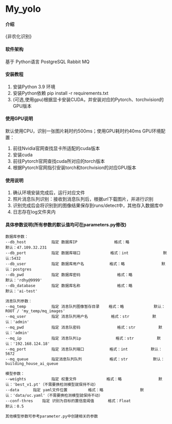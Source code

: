 ﻿# My_yolo

#### 介绍
{非农化识别}

#### 软件架构
基于
Python语言
PostgreSQL
Rabbit MQ

#### 安装教程

1.  安装Python 3.9 环境
2.  安装Python依赖 pip install -r requirements.txt
3.  (可选,使用gpu)根据显卡安装CUDA，并安装对应的Pytorch、torchvision的GPU版本

#### 使用GPU说明
默认使用CPU，识别一张图片耗时约500ms；使用GPU耗时约40ms
GPU环境配置：
1. 前往Nvidia官网查找显卡所适配的cuda版本
2. 安装cuda
3. 前往Pytorch官网查找cuda所对应的torch版本
4. 根据Pytorch官网指引安装torch和torchvision的对应GPU版本

#### 使用说明

1.  确认环境安装完成后，运行对应文件
2.  照片消息队列识别：接收到消息队列后，根据url下载图片，并进行识别
3.  识别完成后会将识别到的图像结果保存到runs/detect中，其他存入数据库中
4.  日志存在log文件夹内

#### 具体参数说明(所有参数的默认值均可在parameters.py修改)
    数据库参数：
    --db_host	        指定 数据库IP				格式：略		        默认：47.109.32.231
    --db_port           指定 数据库端口             格式：int               默认:5432
    --db_user	        指定 数据库用户名			格式：略		        默认：postgres
    --db_pwd	        指定 数据库密码				格式：略		        默认：'rdhy@9999'
    --db_database       指定 数据库名称				格式：略		        默认：'ai-test'

    消息队列参数：
    --mq_temp	        指定 消息队列图像暂存目录	 格式：略		      默认：ROOT / 'my_temp/mq_images'	
    --mq_user		    指定 消息队列用户名		    格式：str			默认：'admin'
    --mq_pwd		    指定 消息队密码				格式：str			默认：'admin'
    --mq_ip		        指定 消息队列ip				格式：str			默认：'192.168.124.18'
    --mq_port		    指定 消息队列端口			格式：int			默认：5672
    --mq_queue          指定消息队列队列            格式：str           默认：building_house_ai_queue

    模型参数：
    --weights	        指定 权重文件				格式：略		        默认：'best_v1.pt'（不需要换检测模型就保持不动）
    --data		指定 yaml文件位置			格式：略		        默认：'data/uc.yaml'（不需要换检测模型就保持不动）
    --conf-thres	指定 识别为目标的置信度阈值		格式：Float	        	默认：0.5

    其他模型参数可参考parameter.py中创建相关的参数
